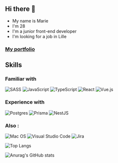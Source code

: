 ## Hi there 👋

- My name is Marie
- I'm 28
- I'm a junior front-end developer
- I'm looking for a job in Lille

### [My portfolio](https://mariebaude.netlify.app)


## Skills
### Familiar with
![SASS](https://img.shields.io/badge/SASS-hotpink.svg?style=for-the-badge&logo=SASS&logoColor=white) ![JavaScript](https://img.shields.io/badge/javascript-%23323330.svg?style=for-the-badge&logo=javascript&logoColor=%23F7DF1E) ![TypeScript](https://img.shields.io/badge/typescript-%23007ACC.svg?style=for-the-badge&logo=typescript&logoColor=white) ![React](https://img.shields.io/badge/react-%2320232a.svg?style=for-the-badge&logo=react&logoColor=%2361DAFB) ![Vue.js](https://img.shields.io/badge/vuejs-%2335495e.svg?style=for-the-badge&logo=vuedotjs&logoColor=%234FC08D) <!--![Angular](https://img.shields.io/badge/angular-%23DD0031.svg?style=for-the-badge&logo=angular&logoColor=white)-->

### Experience with
![Postgres](https://img.shields.io/badge/postgres-%23316192.svg?style=for-the-badge&logo=postgresql&logoColor=white) ![Prisma](https://img.shields.io/badge/Prisma-3982CE?style=for-the-badge&logo=Prisma&logoColor=white) ![NestJS](https://img.shields.io/badge/nestjs-%23E0234E.svg?style=for-the-badge&logo=nestjs&logoColor=white) <!-- ![Fastify](https://img.shields.io/badge/fastify-%23000000.svg?style=for-the-badge&logo=fastify&logoColor=white) ![Symfony](https://img.shields.io/badge/symfony-%23000000.svg?style=for-the-badge&logo=symfony&logoColor=white) 	![Laravel](https://img.shields.io/badge/laravel-%23FF2D20.svg?style=for-the-badge&logo=laravel&logoColor=white) -->

### Also :
![Mac OS](https://img.shields.io/badge/mac%20os-000000?style=for-the-badge&logo=macos&logoColor=F0F0F0) ![Visual Studio Code](https://img.shields.io/badge/Visual%20Studio%20Code-0078d7.svg?style=for-the-badge&logo=visual-studio-code&logoColor=white) ![Jira](https://img.shields.io/badge/jira-%230A0FFF.svg?style=for-the-badge&logo=jira&logoColor=white) 

![Top Langs](https://github-readme-stats.vercel.app/api/top-langs/?username=MarieBaude&layout=compact)

![Anurag's GitHub stats](https://github-readme-stats.vercel.app/api?username=anuraghazra&theme=tokyonight&show_icons=true)


